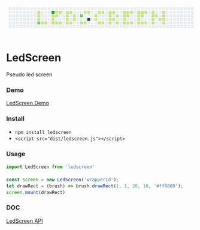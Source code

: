 <p align="center">
  <img src="https://github.com/zjhou/ledScreen/blob/master/doc/logo.png" alt="ledScreen" title="ledscreen">
  <br><br>
</p>


# LedScreen
Pseudo led screen

### Demo
[LedScreen Demo](http://blog.zjhou.me/ledScreen/)

### Install
- `npm install ledscreen`
- `<script src="dist/ledscreen.js"></script>`

### Usage
``` javascript
import LedScreen from 'ledscreen'

const screen = new LedScreen('wrapperId');
let drawRect = (brush) => brush.drawRect(1, 1, 20, 10, '#ff8888');
screen.mount(drawRect)
```

### DOC
[LedScreen API](https://github.com/zjhou/ledScreen/tree/master/doc)
